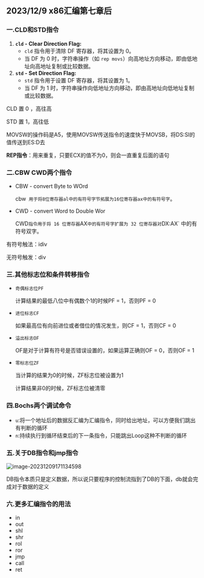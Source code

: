 ## 2023/12/9 x86汇编第七章后

### 一.CLD和STD指令

1. **`cld` - Clear Direction Flag:**
   - `cld` 指令用于清除 DF 寄存器，将其设置为 0。
   - 当 DF 为 0 时，字符串操作（如 `rep movs`）向高地址方向移动，即由低地址向高地址复制或比较数据。
2. **`std` - Set Direction Flag:**
   - `std` 指令用于设置 DF 寄存器，将其设置为 1。
   - 当 DF 为 1 时，字符串操作向低地址方向移动，即由高地址向低地址复制或比较数据。

CLD 置 0 ，高往高

STD 置 1，高往低

MOVSW的操作码是A5，使用MOVSW传送指令的速度快于MOVSB，将DS:SI的值传送到ES:D去

**REP指令**：用来重复，只要ECX的值不为0，则会一直重复后面的语句

### 二.CBW CWD两个指令

- CBW - convert Byte to WOrd

  cbw` 用于将8位寄存器al中的有符号字节拓展为16位寄存器ax中的有符号字`。

- CWD - convert Word to Double Wor

  CWD` 指令用于将 16 位寄存器 `AX` 中的有符号字扩展为 32 位寄存器对 `DX:AX` 中的有符号双字。

有符号触法：idiv

无符号触发：div

### 三.其他标志位和条件转移指令

- `奇偶标志位PF`

  计算结果的最低八位中有偶数个1的时候PF = 1，否则PF = 0

- `进位标志CF`

  如果最高位有向前进位或者借位的情况发生，则CF = 1，否则CF = 0

- `溢出标志OF`

  OF是对于计算有符号是否错误设置的，如果运算正确则OF = 0，否则OF = 1

- `零标志位ZF`

  当计算的结果为0的时候，ZF标志位被设置为1

  计算结果非0的时候，ZF标志位被清零

### 四.Bochs两个调试命令

- `u`:将一个地址后的数据反汇编为汇编指令，同时给出地址，可以方便我们跳出有判断的循环
- `n`:持续执行到循环结束后的下一条指令，只能跳出Loop这种不判断的循环

### 五.关于DB指令和jmp指令

![image-20231209171134598](https://typora-oldoldcoder.oss-cn-hangzhou.aliyuncs.com/img/image-20231209171134598.png)

DB指令本质只是定义数据，所以说只要程序的控制流指到了DB的下面，db就会完成对于数据的定义



### 六.更多汇编指令的用法

- in
- out
- shl
- shr
- rol
- ror
- jmp
- call
- ret

